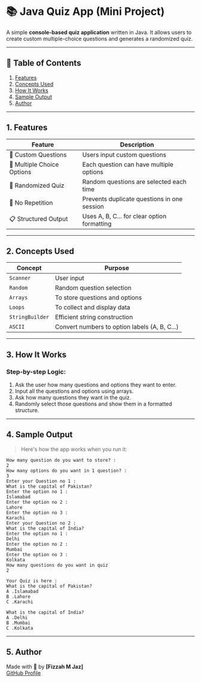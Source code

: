 # 📚 Java Quiz App (Mini Project)

A simple **console-based quiz application** written in Java. It allows users to create custom multiple-choice questions and generates a randomized quiz.

---

## 📌 Table of Contents

1. [Features](#features)
2. [Concepts Used](#concepts-used)
3. [How It Works](#how-it-works)
4. [Sample Output](#sample-output)
5. [Author](#author)

---

## 1. Features <a name="features"></a>

| Feature                     | Description                                               |
|----------------------------|-----------------------------------------------------------|
| 📝 Custom Questions         | Users input custom questions                              |
| 🔢 Multiple Choice Options  | Each question can have multiple options                   |
| 🎲 Randomized Quiz         | Random questions are selected each time                   |
| 🧠 No Repetition            | Prevents duplicate questions in one session               |
| 📋 Structured Output        | Uses A, B, C... for clear option formatting               |

---

## 2. Concepts Used <a name="concepts-used"></a>

| Concept        | Purpose                                                   |
|----------------|------------------------------------------------------------|
| `Scanner`       | User input                                                 |
| `Random`        | Random question selection                                  |
| `Arrays`        | To store questions and options                             |
| `Loops`         | To collect and display data                                |
| `StringBuilder` | Efficient string construction                              |
| `ASCII`         | Convert numbers to option labels (A, B, C...)              |

---

## 3. How It Works <a name="how-it-works"></a>

### Step-by-step Logic:

1. Ask the user how many questions and options they want to enter.
2. Input all the questions and options using arrays.
3. Ask how many questions they want in the quiz.
4. Randomly select those questions and show them in a formatted structure.

---

## 4. Sample Output <a name="sample-output"></a>

> Here's how the app works when you run it:

```
How many question do you want to store? : 
2
How many options do you want in 1 question? : 
3
Enter your Question no 1 :
What is the capital of Pakistan?
Enter the option no 1 :
Islamabad
Enter the option no 2 :
Lahore
Enter the option no 3 :
Karachi
Enter your Question no 2 :
What is the capital of India?
Enter the option no 1 :
Delhi
Enter the option no 2 :
Mumbai
Enter the option no 3 :
Kolkata
How many questions do you want in quiz
2

Your Quiz is here :
What is the capital of Pakistan?
A .Islamabad
B .Lahore
C .Karachi

What is the capital of India?
A .Delhi
B .Mumbai
C .Kolkata
```

---



## 5. Author <a name="author"></a>

Made with 💛 by **[Fizzah M Jaz]**  
[GitHub Profile](https://github.com/fizzahmajaz)

